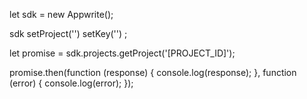 let sdk = new Appwrite();

sdk
    setProject('')
    setKey('')
;

let promise = sdk.projects.getProject('[PROJECT_ID]');

promise.then(function (response) {
    console.log(response);
}, function (error) {
    console.log(error);
});